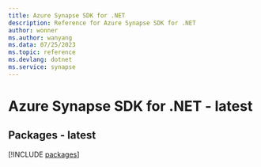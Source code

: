 ```yaml
---
title: Azure Synapse SDK for .NET
description: Reference for Azure Synapse SDK for .NET
author: wonner
ms.author: wanyang
ms.data: 07/25/2023
ms.topic: reference
ms.devlang: dotnet
ms.service: synapse
---
```

# Azure Synapse SDK for .NET - latest
## Packages - latest
[!INCLUDE [packages](synapse-index.md)]